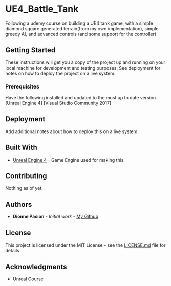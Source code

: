 # UE4_Battle_Tank
Following a udemy course on building a UE4 tank game, with a simple diamond square generated terrain(from my own implementation), simple greedy AI, and advanced controls (and some support for the controller)

## Getting Started

These instructions will get you a copy of the project up and running on your local machine for development and testing purposes. See deployment for notes on how to deploy the project on a live system.

### Prerequisites

Have the following installed and updated to the most up to date version
[Unreal Engine 4]
[Visual Studio Community 2017]

## Deployment

Add additional notes about how to deploy this on a live system

## Built With

* [Unreal Engine 4](https://www.unrealengine.com/en-US/feed) - Game Engine used for making this

## Contributing

Nothing as of yet.

## Authors

* **Dionne Pasion** - *Initial work* - [My Github](https://github.com/ItzProxy)

## License

This project is licensed under the MIT License - see the [LICENSE.md](LICENSE) file for details

## Acknowledgments

* Unreal Course  
